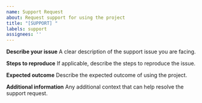 ```yaml
---
name: Support Request
about: Request support for using the project
title: "[SUPPORT] "
labels: support
assignees: ''
---
```


**Describe your issue**
A clear description of the support issue you are facing.

**Steps to reproduce**
If applicable, describe the steps to reproduce the issue.

**Expected outcome**
Describe the expected outcome of using the project.

**Additional information**
Any additional context that can help resolve the support request.
